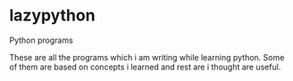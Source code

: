 # lazypython
Python programs


These are all the programs which i am writing while learning python.
Some of them are based on concepts i learned and rest are i thought are useful.
